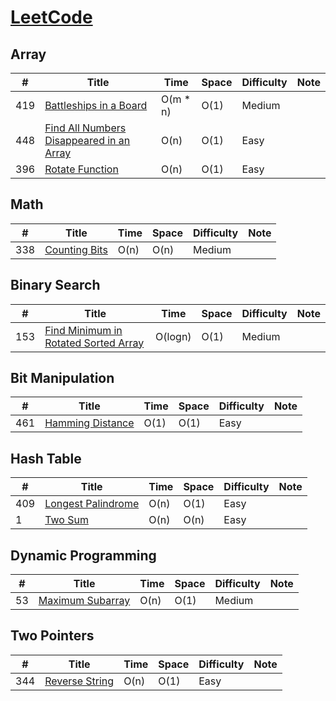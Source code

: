 # [LeetCode](https://leetcode.com/problemset/algorithms/)

## Array
|#|Title|Time|Space|Difficulty|Note|
|-----|---------------- | --------------- | --------------- | ------------- |--------------|
|419|[Battleships in a Board](battleships_in_a_board.cpp)|O(m * n)|O(1)|Medium||
|448|[Find All Numbers Disappeared in an Array](find_all_numbers_disappeared_in_an_array.cpp)|O(n)|O(1)|Easy||
|396|[Rotate Function](rotate_function.cpp)|O(n)|O(1)|Easy||

## Math
|#|Title|Time|Space|Difficulty|Note|
|-----|---------------- | --------------- | --------------- | ------------- |--------------|
|338|[Counting Bits](counting_bits.cpp)|O(n)|O(n)|Medium||

## Binary Search
|#|Title|Time|Space|Difficulty|Note|
|-----|---------------- | --------------- | --------------- | ------------- |--------------|
|153|[Find Minimum in Rotated Sorted Array](find_minimum_in_rotated_sorted_array.cpp)|O(logn)|O(1)|Medium||

## Bit Manipulation
|#|Title|Time|Space|Difficulty|Note|
|-----|---------------- | --------------- | --------------- | ------------- |--------------|
|461|[Hamming Distance](hamming_distance.cpp)|O(1)|O(1)|Easy||

## Hash Table
|#|Title|Time|Space|Difficulty|Note|
|-----|---------------- | --------------- | --------------- | ------------- |--------------|
|409|[Longest Palindrome](longest_palindrome.cpp)|O(n)|O(1)|Easy||
|1|[Two Sum](two_sum.cpp)|O(n)|O(n)|Easy||

## Dynamic Programming
|#|Title|Time|Space|Difficulty|Note|
|-----|---------------- | --------------- | --------------- | ------------- |--------------|
|53|[Maximum Subarray](maximum_subarray.cpp)|O(n)|O(1)|Medium||

## Two Pointers
|#|Title|Time|Space|Difficulty|Note|
|-----|---------------- | --------------- | --------------- | ------------- |--------------|
|344|[Reverse String](reverse_string.cpp)|O(n)|O(1)|Easy||